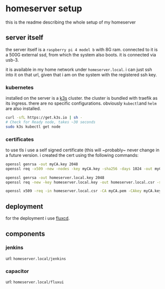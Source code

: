 # homeserver setup

this is the readme describing the whole setup of my homeserver

## server itself

the server itself is a `raspberry pi 4 model b` with 8G ram. connected to it is a 500G external ssd, from which the system also boots. it is connected via usb-3.

it is available in my home network under `homeserver.local`. i can just ssh into it on that url, given that i am on the system with the registered ssh key.

### kubernetes

installed on the server is a [k3s](https://k3s.io/) cluster. the cluster is bundled with traefik as its ingress. there are no specific configurations. obviously `kubectl`and `helm` are also installed.

```sh
curl -sfL https://get.k3s.io | sh -
# Check for Ready node, takes ~30 seconds
sudo k3s kubectl get node
```

### certificates

to use tls i use a self signed certificate (this will ~probably~ never change in a future version. i created the cert using the following commands:

```sh
openssl genrsa -out myCA.key 2048
openssl req -x509 -new -nodes -key myCA.key -sha256 -days 1024 -out myCA.pem -subj "/CN=HomeServerCA"

openssl genrsa -out homeserver.local.key 2048
openssl req -new -key homeserver.local.key -out homeserver.local.csr -subj "/CN=homeserver.local"

openssl x509 -req -in homeserver.local.csr -CA myCA.pem -CAkey myCA.key -CAcreateserial -out homeserver.local.crt -days 500 -sha256
```

## deployment

for the deployment i use [fluxcd](https://fluxcd.io/).

## components

### jenkins

url: `homeserver.local/jenkins`

### capacitor

url: `homeserver.local/fluxui`
